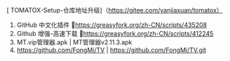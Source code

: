    [ TOMATOX-Setup-仓库地址升级]（https://gitee.com/yanjiaxuan/tomatox）
1. GitHub 中文化插件 🔰https://greasyfork.org/zh-CN/scripts/435208
2. Github 增强-高速下载 🔰https://greasyfork.org/zh-CN/scripts/412245
3. MT.vip管理器.apk | MT管理器v2.11.3.apk
4. https://github.com/FongMi/TV                |                https://github.com/FongMi/TV.git